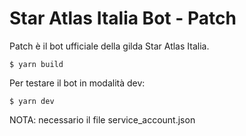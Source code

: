 # Star Atlas Italia Bot - Patch

Patch è il bot ufficiale della gilda Star Atlas Italia.

```
$ yarn build
```

Per testare il bot in modalità dev:

```
$ yarn dev
```

NOTA: necessario il file service_account.json
